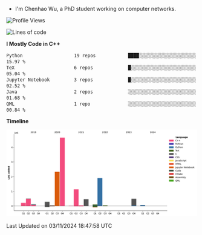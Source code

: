 - I'm Chenhao Wu, a PhD student working on computer networks.

<!--START_SECTION:waka-->
![Profile Views](http://img.shields.io/badge/Profile%20Views-52-blue)

![Lines of code](https://img.shields.io/badge/From%20Hello%20World%20I%27ve%20Written-12.4%20million%20lines%20of%20code-blue)

**I Mostly Code in C++** 

```text
Python                   19 repos            ████░░░░░░░░░░░░░░░░░░░░░   15.97 % 
TeX                      6 repos             █░░░░░░░░░░░░░░░░░░░░░░░░   05.04 % 
Jupyter Notebook         3 repos             █░░░░░░░░░░░░░░░░░░░░░░░░   02.52 % 
Java                     2 repos             ░░░░░░░░░░░░░░░░░░░░░░░░░   01.68 % 
QML                      1 repo              ░░░░░░░░░░░░░░░░░░░░░░░░░   00.84 % 
```



**Timeline**

![Lines of Code chart](https://raw.githubusercontent.com/Vito-Swift/Vito-Swift/main/assets/bar_graph.png)


 Last Updated on 03/11/2024 18:47:58 UTC
<!--END_SECTION:waka-->

